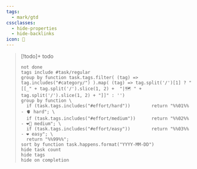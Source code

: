 ```yaml
---
tags:
  - mark/gtd
cssclasses:
  - hide-properties
  - hide-backlinks
icon: 🔁
---
```


> [!todo]+ todo
> ```tasks
> not done
> tags include #task/regular
> group by function task.tags.filter( (tag) => tag.includes("#category/") ).map( (tag) => tag.split('/')[1] ? "[[_" + tag.split('/').slice(1, 2) +  "|🗺️ " + tag.split('/').slice(1, 2) + "]]" : '')
> group by function \
>   if (task.tags.includes("#effort/hard"))        return "%%01%% - 🫀 hard"; \
>   if (task.tags.includes("#effort/medium"))      return "%%02%% - ❤️‍🔥 medium"; \
>   if (task.tags.includes("#effort/easy"))        return "%%03%% - ❤ easy"; \
>   return "%%99%%";
> sort by function task.happens.format("YYYY-MM-DD")
> hide task count
> hide tags
> hide on completion
> ```